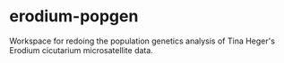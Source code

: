 # erodium-popgen

Workspace for redoing the population genetics analysis of Tina Heger's Erodium cicutarium microsatellite data. 
